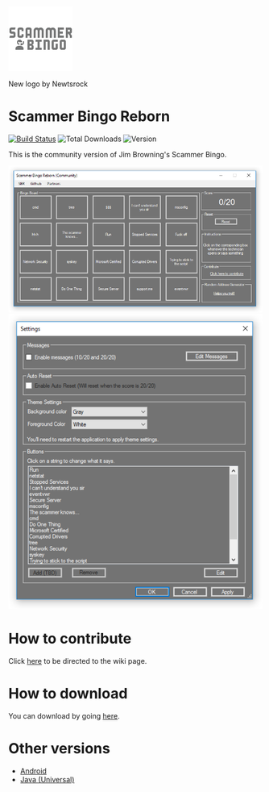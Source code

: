 ![Logo](ScammerBingo128.png)

New logo by Newtsrock

# Scammer Bingo Reborn

[![Build Status](https://travis-ci.org/JoeTheHuman/Scammer-Bingo-Reborn.svg?branch=master)](https://travis-ci.org/JoeTheHuman/Scammer-Bingo-Reborn) ![Total Downloads](https://img.shields.io/github/downloads/JoeTheHuman/Scammer-Bingo-Reborn/total.svg) ![Version](https://img.shields.io/badge/Version-1.3.0.0-brightgreen.svg)

This is the community version of Jim Browning's Scammer Bingo.


![Screenshot](screenshot.png)
![Screenshot](screenshot2.png)

# How to contribute

Click [here](https://github.com/HexxiumCreations/Scammer-Bingo-Reborn/wiki/How-to-contribute) to be directed to the wiki page.

# How to download

You can download by going [here](https://github.com/HexxiumCreations/Scammer-Bingo-Reborn/releases).

# Other versions

- [Android](https://play.google.com/store/apps/details?id=com.xelitexirish.scammerbingo)
- [Java (Universal)](https://github.com/HexxiumCreations/spammer-bingo-desktop-java)
